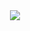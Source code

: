 <div align="center">  
<img src="https://picperf.io/https://laravelnews.s3.amazonaws.com/images/tailwindcss-1633184775.jpg">
</div>
